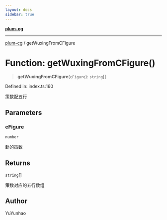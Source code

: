 ```yaml
---
layout: docs
sidebar: true
---
```


[**plum-cg**](../README.md)

***

[plum-cg](../globals.md) / getWuxingFromCFigure

# Function: getWuxingFromCFigure()

> **getWuxingFromCFigure**(`cFigure`): `string`[]

Defined in: index.ts:160

策数配五行

## Parameters

### cFigure

`number`

卦的策数

## Returns

`string`[]

策数对应的五行数组

## Author

YuYunhao
